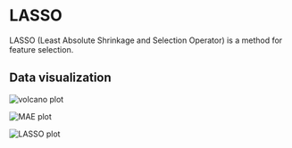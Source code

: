 # LASSO

LASSO (Least Absolute Shrinkage and Selection Operator) is a method for feature selection.

## Data visualization

![volcano plot](https://user-images.githubusercontent.com/80352910/140676210-5211e0c7-bfb6-40ff-94f0-63abd70c72ed.png)


![MAE plot](https://user-images.githubusercontent.com/80352910/140690674-d9e2d699-6f41-40b2-8b83-d0491700fca1.png)



![LASSO plot](https://user-images.githubusercontent.com/80352910/140690682-c1e770c7-fccc-4428-864f-f443d1e5fe24.png)
